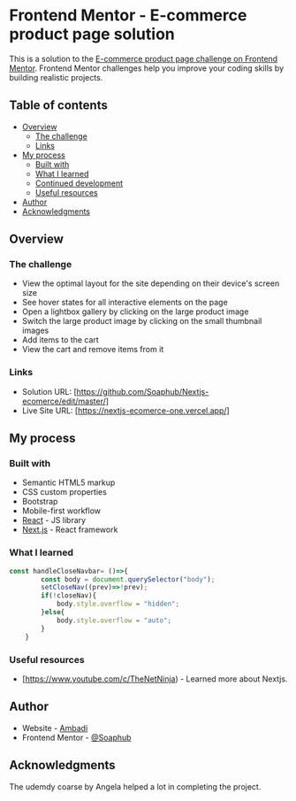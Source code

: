 # Frontend Mentor - E-commerce product page solution

This is a solution to the [E-commerce product page challenge on Frontend Mentor](https://www.frontendmentor.io/challenges/ecommerce-product-page-UPsZ9MJp6). Frontend Mentor challenges help you improve your coding skills by building realistic projects.

## Table of contents

- [Overview](#overview)
  - [The challenge](#the-challenge)
  - [Links](#links)
- [My process](#my-process)
  - [Built with](#built-with)
  - [What I learned](#what-i-learned)
  - [Continued development](#continued-development)
  - [Useful resources](#useful-resources)
- [Author](#author)
- [Acknowledgments](#acknowledgments)

## Overview

### The challenge

- View the optimal layout for the site depending on their device's screen size
- See hover states for all interactive elements on the page
- Open a lightbox gallery by clicking on the large product image
- Switch the large product image by clicking on the small thumbnail images
- Add items to the cart
- View the cart and remove items from it

### Links

- Solution URL: [https://github.com/Soaphub/Nextjs-ecomerce/edit/master/]
- Live Site URL: [https://nextjs-ecomerce-one.vercel.app/]

## My process

### Built with

- Semantic HTML5 markup
- CSS custom properties
- Bootstrap
- Mobile-first workflow
- [React](https://reactjs.org/) - JS library
- [Next.js](https://nextjs.org/) - React framework

### What I learned

```js
const handleCloseNavbar= ()=>{	
		const body = document.querySelector("body");
		setCloseNav((prev)=>!prev);
		if(!closeNav){
			body.style.overflow = "hidden";
		}else{
			body.style.overflow = "auto";
		}
	}
```

### Useful resources

- [https://www.youtube.com/c/TheNetNinja) - Learned more about Nextjs.

## Author

- Website - [Ambadi](https://nextjs-ecomerce-one.vercel.app/)
- Frontend Mentor - [@Soaphub](https://www.frontendmentor.io/profile/Soaphub)


## Acknowledgments

The udemdy coarse by Angela helped a lot in completing the project.

